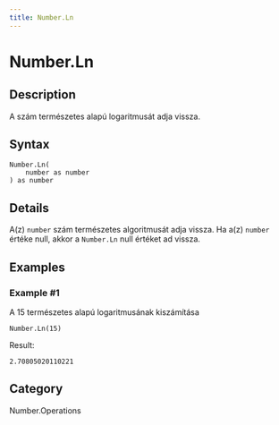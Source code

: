 ```yaml
---
title: Number.Ln
---
```


# Number.Ln


## Description

A szám természetes alapú logaritmusát adja vissza.


## Syntax

```powerquery
Number.Ln(
    number as number
) as number
```


## Details

A(z) <code>number</code> szám természetes algoritmusát adja vissza. Ha a(z) <code>number</code> értéke null, akkor a <code>Number.Ln</code> null értéket ad vissza.


## Examples

### Example #1 
A 15 természetes alapú logaritmusának kiszámítása
```powerquery
Number.Ln(15)
```

Result: 
```powerquery
2.70805020110221
```




## Category
Number.Operations
